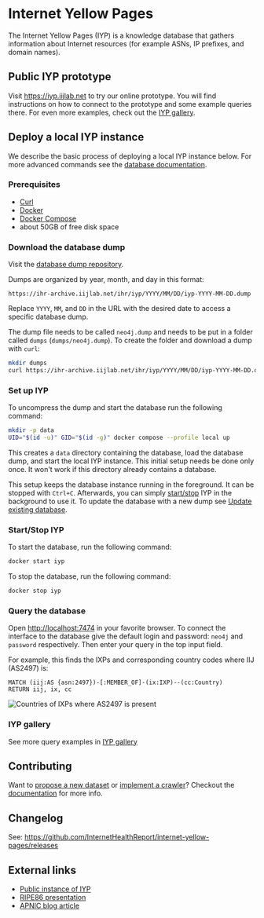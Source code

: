 # Internet Yellow Pages

The Internet Yellow Pages (IYP) is a knowledge database that gathers information about
Internet resources (for example ASNs, IP prefixes, and domain names).

## Public IYP prototype

Visit <https://iyp.iijlab.net> to try our online prototype. You will find instructions
on how to connect to the prototype and some example queries there. For even more
examples, check out the [IYP
gallery](documentation/gallery.md).

## Deploy a local IYP instance

We describe the basic process of deploying a local IYP instance below. For more advanced
commands see the [database documentation](documentation/database-management.md).

### Prerequisites

- [Curl](https://curl.se/download.html)
- [Docker](https://www.docker.com/)
- [Docker Compose](https://docs.docker.com/compose/install/)
- about 50GB of free disk space

### Download the database dump

Visit the [database dump repository](https://ihr-archive.iijlab.net/ihr/iyp/).

Dumps are organized by year, month, and day in this format:

```text
https://ihr-archive.iijlab.net/ihr/iyp/YYYY/MM/DD/iyp-YYYY-MM-DD.dump
```

Replace `YYYY`, `MM`, and `DD` in the URL with the desired date to access a specific
database dump.

The dump file needs to be called `neo4j.dump` and needs to be put in a folder called
`dumps` (`dumps/neo4j.dump`).
To create the folder and download a dump with `curl`:

```bash
mkdir dumps
curl https://ihr-archive.iijlab.net/ihr/iyp/YYYY/MM/DD/iyp-YYYY-MM-DD.dump -o dumps/neo4j.dump
```

### Set up IYP

To uncompress the dump and start the database run the following command:

```bash
mkdir -p data
UID="$(id -u)" GID="$(id -g)" docker compose --profile local up
```

This creates a `data` directory containing the database, load the database dump, and
start the local IYP instance. This initial setup needs be done only once. It won't work
if this directory already contains a database.

This setup keeps the database instance running in the foreground. It can be stopped with
`Ctrl+C`. Afterwards, you can simply [start/stop](#startstop-iyp) IYP in the background
to use it. To update the database with a new dump see [Update existing
database](documentation/database-management.md#update-existing-database).

### Start/Stop IYP

To start the database, run the following command:

```bash
docker start iyp
```

To stop the database, run the following command:

``` bash
docker stop iyp
```

### Query the database

Open <http://localhost:7474> in your favorite browser. To connect the interface to the database give
the default login and password: `neo4j` and `password` respectively. Then enter your query in the top input field.

For example, this finds the IXPs and corresponding country codes where IIJ (AS2497) is:

```cypher
MATCH (iij:AS {asn:2497})-[:MEMBER_OF]-(ix:IXP)--(cc:Country)
RETURN iij, ix, cc
```

![Countries of IXPs where AS2497 is present](/documentation/assets/gallery/as2497ixpCountry.svg)

### IYP gallery

See more query examples in [IYP gallery](/documentation/gallery.md)

## Contributing

Want to [propose a new dataset](documentation/README.md#add-new-datasets) or [implement
a crawler](documentation/writing-a-crawler.md)? Checkout the
[documentation](documentation/README.md) for more info.

## Changelog

See: <https://github.com/InternetHealthReport/internet-yellow-pages/releases>

## External links

- [Public instance of IYP](https://iyp.iijlab.net)
- [RIPE86 presentation](https://ripe86.ripe.net/archives/video/1073/)
- [APNIC blog article](https://blog.apnic.net/2023/09/06/understanding-the-japanese-internet-with-the-internet-yellow-pages/)
